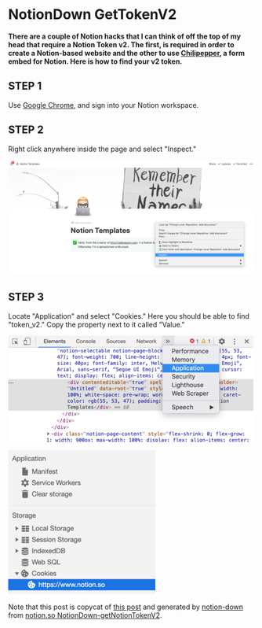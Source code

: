 # NotionDown GetTokenV2

**There are a couple of Notion hacks that I can think of off the top of my head that require a Notion Token v2. The first, is required in order to create a Notion-based website and the other to use [Chilipepper](https://chilipepper.io/), a form embed for Notion. Here is how to find your v2 token.**

## **STEP 1**

Use [Google Chrome](https://www.google.com/chrome/), and sign into your Notion workspace.

## **STEP 2**

Right click anywhere inside the page and select "Inspect."

![NotionDown%20GetTokenV2%20f59e921e852345cda9c36340fbd41b09/Untitled.png](NotionDown%20GetTokenV2%20f59e921e852345cda9c36340fbd41b09/Untitled.png)

## **STEP 3**

Locate "Application" and select "Cookies." Here you should be able to find "token_v2." Copy the property next to it called "Value."

![NotionDown%20GetTokenV2%20f59e921e852345cda9c36340fbd41b09/Untitled%201.png](NotionDown%20GetTokenV2%20f59e921e852345cda9c36340fbd41b09/Untitled%201.png)

![NotionDown%20GetTokenV2%20f59e921e852345cda9c36340fbd41b09/Untitled%202.png](NotionDown%20GetTokenV2%20f59e921e852345cda9c36340fbd41b09/Untitled%202.png)

Note that this post is copycat of [this post](https://www.redgregory.com/notion/2020/6/15/9zuzav95gwzwewdu1dspweqbv481s5) and  generated by [notion-down](https://github.com/kaedea/notion-down) from [notion.so NotionDown-getNotionTokenV2](https://www.notion.so/kaedea/NotionDown-GetTokenV2-f59e921e852345cda9c36340fbd41b09).